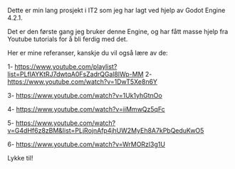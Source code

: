 Dette er min lang prosjekt i IT2 som jeg har lagt ved hjelp av Godot Engine 4.2.1.

Det er den første gang jeg bruker denne Engine, og har fått masse hjelp fra Youtube tutorials for å bli ferdig med det.

Her er mine referanser, kanskje du vil også lære av de:

1- https://www.youtube.com/playlist?list=PLflAYKtRJ7dwtqA0FsZadrQGal8lWp-MM
2- https://www.youtube.com/watch?v=1DwT5Xe8n6Y

3- https://www.youtube.com/watch?v=1Uk1yhGtnOo

4- https://www.youtube.com/watch?v=iiMmwQz5qFc

5- https://www.youtube.com/watch?v=G4dHf6z8zBM&list=PLjRojnAfp4jhUW2MyEh8A7kPbQeduKwO5

6- https://www.youtube.com/watch?v=WrMORzl3g1U

Lykke til!
